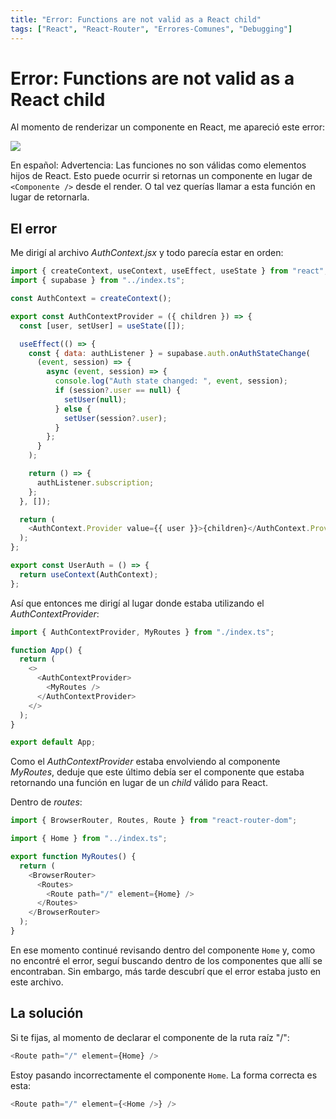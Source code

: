```yaml
---
title: "Error: Functions are not valid as a React child"
tags: ["React", "React-Router", "Errores-Comunes", "Debugging"]
---
```

# Error: Functions are not valid as a React child

Al momento de renderizar un componente en React, me apareció este error:

<div class='img-container'>
  <img  src='/images/blog/post-1/error-react-function-child.webp' />
</div>

En español: Advertencia: Las funciones no son válidas como elementos hijos de React. Esto puede ocurrir si retornas un componente en lugar de `<Componente />` desde el render. O tal vez querías llamar a esta función en lugar de retornarla.

## El error

Me dirigí al archivo _AuthContext.jsx_ y todo parecía estar en orden:

```js
import { createContext, useContext, useEffect, useState } from "react";
import { supabase } from "../index.ts";

const AuthContext = createContext();

export const AuthContextProvider = ({ children }) => {
  const [user, setUser] = useState([]);

  useEffect(() => {
    const { data: authListener } = supabase.auth.onAuthStateChange(
      (event, session) => {
        async (event, session) => {
          console.log("Auth state changed: ", event, session);
          if (session?.user == null) {
            setUser(null);
          } else {
            setUser(session?.user);
          }
        };
      }
    );

    return () => {
      authListener.subscription;
    };
  }, []);

  return (
    <AuthContext.Provider value={{ user }}>{children}</AuthContext.Provider>
  );
};

export const UserAuth = () => {
  return useContext(AuthContext);
};
```

Así que entonces me dirigí al lugar donde estaba utilizando el _AuthContextProvider_:

```js
import { AuthContextProvider, MyRoutes } from "./index.ts";

function App() {
  return (
    <>
      <AuthContextProvider>
        <MyRoutes />
      </AuthContextProvider>
    </>
  );
}

export default App;
```

Como el _AuthContextProvider_ estaba envolviendo al componente _MyRoutes_, deduje que este último debía ser el componente que estaba retornando una función en lugar de un _child_ válido para React.

Dentro de _routes_:

```js
import { BrowserRouter, Routes, Route } from "react-router-dom";

import { Home } from "../index.ts";

export function MyRoutes() {
  return (
    <BrowserRouter>
      <Routes>
        <Route path="/" element={Home} />
      </Routes>
    </BrowserRouter>
  );
}
```

En ese momento continué revisando dentro del componente `Home` y, como no encontré el error, seguí buscando dentro de los componentes que allí se encontraban. Sin embargo, más tarde descubrí que el error estaba justo en este archivo.

## La solución

Si te fijas, al momento de declarar el componente de la ruta raíz "/":

```js
<Route path="/" element={Home} />
```

Estoy pasando incorrectamente el componente `Home`. La forma correcta es esta:

```js
<Route path="/" element={<Home />} />
```
